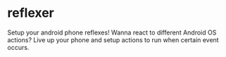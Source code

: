 reflexer
========

Setup your android phone reflexes! Wanna react to different Android OS actions? Live up your phone and setup actions to run when certain event occurs.